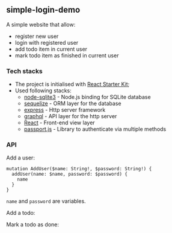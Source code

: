 ## simple-login-demo

A simple website that allow:
- register new user
- login with registered user
- add todo item in current user
- mark todo item as finished in current user

### Tech stacks

- The project is initialised with [React Starter Kit](https://reactstarter.com/);
- Used following stacks:
  - [node-sqlite3]() - Node.js binding for SQLite database
  - [sequelize]() - ORM layer for the database
  - [express]() - Http server framework
  - [graphql]() - API layer for the http server
  - [React]() - Front-end view layer
  - [passport.js]() - Library to authenticate via multiple methods



### API

Add a user:

```
mutation AddUser($name: String!, $password: String!) {
  addUser(name: $name, password: $password) {
    name
  }
}
```

`name` and `password` are variables.


Add a todo:

Mark a todo as done:
